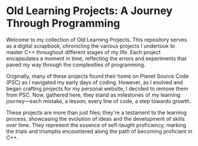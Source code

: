 # Old Learning Projects: A Journey Through Programming

Welcome to my collection of Old Learning Projects. This repository serves as a digital scrapbook, chronicling the various projects I undertook to master C++ throughout different stages of my life. Each project encapsulates a moment in time, reflecting the errors and experiments that paved my way through the complexities of programming.

Originally, many of these projects found their home on Planet Source Code (PSC) as I navigated my early days of coding. However, as I evolved and began crafting projects for my personal website, I decided to remove them from PSC. Now, gathered here, they stand as milestones of my learning journey—each mistake, a lesson; every line of code, a step towards growth.

These projects are more than just files; they're a testament to the learning process, showcasing the evolution of ideas and the development of skills over time. They represent the essence of self-taught proficiency, marking the trials and triumphs encountered along the path of becoming proficient in C++.
